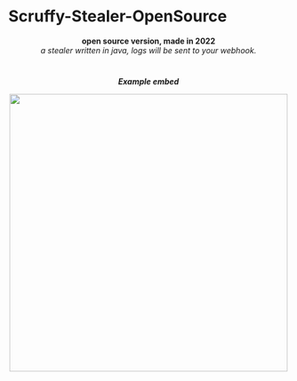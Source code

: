 # Scruffy-Stealer-OpenSource

<p align="center">
  <b>open source version, made in 2022</b> <br>
  <i>a stealer written in java, logs will be sent to your webhook.</i>
</p>

#

<p align="center">
  <b><i>Example embed</i></b>
</p>

<p align= "center"> <img  src="https://i.imgur.com/VDxREoE.png"width="500"><br><br>
